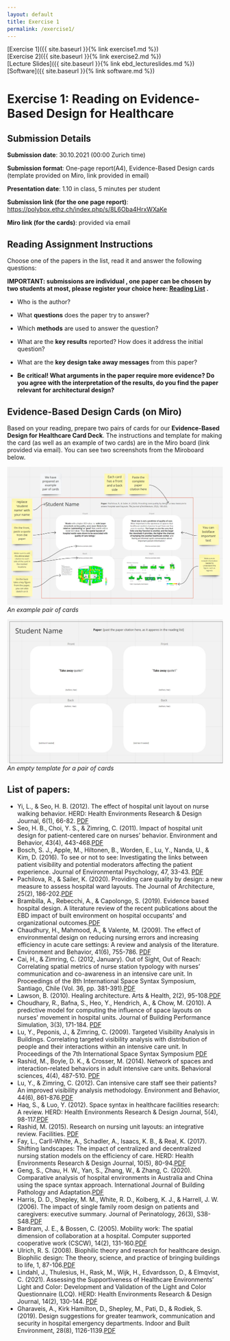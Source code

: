 ```yaml
---
layout: default
title: Exercise 1
permalink: /exercise1/
---
```


[Exercise 1]({{ site.baseurl }}{% link exercise1.md %})\
[Exercise 2]({{ site.baseurl }}{% link exercise2.md %})\
[Lecture Slides]({{ site.baseurl }}{% link ebd_lectureslides.md %})\
[Software]({{ site.baseurl }}{% link software.md %})

# Exercise 1: Reading on Evidence-Based Design for Healthcare  

## Submission Details 
**Submission date**: 30.10.2021 (00:00 Zurich time)

**Submission format**: One-page report(A4), Evidence-Based Design cards (template provided on Miro, link provided in email) 

**Presentation date**: 1.10 in class, 5 minutes per student

**Submission link (for the one page report)**: https://polybox.ethz.ch/index.php/s/8L6Oba4HrxWXaKe

**Miro link (for the cards)**: provided via email


## Reading Assignment Instructions 

Choose one of the papers in the list, read it and answer the following questions:

**IMPORTANT: submissions are individual , one paper can be chosen by two students at most, please register your choice here: [Reading List](https://docs.google.com/spreadsheets/d/1rc-Cqsg77d6jgiE8nTF9AUOyNM0h71KzvZEkXmHIEQo/edit?usp=sharing) .**

  * Who is the author?

  * What **questions** does the paper try to answer? 

  * Which **methods** are used to answer the question?

  * What are the **key results** reported? How does it address the initial question?

  * What are the **key design take away messages** from this paper? 

  * **Be critical! What arguments in the paper require more evidence?  Do you agree with the interpretation of the results, do you find the paper    relevant for architectural design?** 

## Evidence-Based Design Cards (on Miro)
Based on your reading, prepare two pairs of cards for our **Evidence-Based Design for Healthcare Card Deck**. 
The instructions and template for making the card (as well as an example of two cards) are in the Miro board (link provided via email).
You can see two screenshots from the Miroboard below. 

![An example pair of cards](/assets/images/ExampleCard.jpg)
*An example pair of cards*

![An empty template for a pair of cards](/assets/images/TemplateCard.jpg)
*An empty template for a pair of cards*

## List of papers: 

* Yi, L., & Seo, H. B. (2012). The effect of hospital unit layout on nurse walking behavior. HERD: Health Environments Research & Design Journal, 6(1), 66-82. [PDF](https://polybox.ethz.ch/index.php/s/9AUBzLIGR2Yd6V0)
* Seo, H. B., Choi, Y. S., & Zimring, C. (2011). Impact of hospital unit design for patient-centered care on nurses’ behavior. Environment and Behavior, 43(4), 443-468.[PDF](https://polybox.ethz.ch/index.php/s/dObPtSGV57LwEgn)
* Bosch, S. J., Apple, M., Hiltonen, B., Worden, E., Lu, Y., Nanda, U., & Kim, D. (2016). To see or not to see: Investigating the links between patient visibility and potential moderators affecting the patient experience. Journal of Environmental Psychology, 47, 33-43. [PDF](https://polybox.ethz.ch/index.php/s/eClwKt7Zv2esnz4)
* Pachilova, R., & Sailer, K. (2020). Providing care quality by design: a new measure to assess hospital ward layouts. The Journal of Architecture, 25(2), 186-202.[PDF](https://polybox.ethz.ch/index.php/s/cyQj7vlPZCopdU6)
* Brambilla, A., Rebecchi, A., & Capolongo, S. (2019). Evidence based hospital design. A literature review of the recent publications about the EBD impact of built environment on hospital occupants' and organizational outcomes.[PDF](https://polybox.ethz.ch/index.php/s/oo5JOpfKgXgpqcL)
* Chaudhury, H., Mahmood, A., & Valente, M. (2009). The effect of environmental design on reducing nursing errors and increasing efficiency in acute care settings: A review and analysis of the literature. Environment and Behavior, 41(6), 755-786. 
[PDF](https://polybox.ethz.ch/index.php/s/Sf264jobIxny5s1)
* Cai, H., & Zimring, C. (2012, January). Out of Sight, Out of Reach: Correlating spatial metrics of nurse station typology with nurses’ communication and co-awareness in an intensive care unit. In Proceedings of the 8th International Space Syntax Symposium, Santiago, Chile (Vol. 36, pp. 381-391).[PDF](https://polybox.ethz.ch/index.php/s/tK6MbFLk9W0vud4)
* Lawson, B. (2010). Healing architecture. Arts & Health, 2(2), 95-108.[PDF](https://polybox.ethz.ch/index.php/s/Wx4sbefHZE5IgHL)
* Choudhary, R., Bafna, S., Heo, Y., Hendrich, A., & Chow, M. (2010). A predictive model for computing the influence of space layouts on nurses' movement in hospital units. Journal of Building Performance Simulation, 3(3), 171-184. [PDF](https://polybox.ethz.ch/index.php/s/UkVV2VIVppWmuKW)
* Lu, Y., Peponis, J., & Zimring, C. (2009). Targeted Visibility Analysis in Buildings. Correlating targeted visibility analysis with distribution of people and their interactions within an intensive care unit. In Proceedings of the 7th International Space Syntax Symposium [PDF](https://polybox.ethz.ch/index.php/s/qVWs9D0AMGqvubt)
* Rashid, M., Boyle, D. K., & Crosser, M. (2014). Network of spaces and interaction-related behaviors in adult intensive care units. Behavioral sciences, 4(4), 487-510. [PDF](https://polybox.ethz.ch/index.php/s/dfrO8Jg0KothW1M)
* Lu, Y., & Zimring, C. (2012). Can intensive care staff see their patients? An improved visibility analysis methodology. Environment and Behavior, 44(6), 861-876.[PDF](https://polybox.ethz.ch/index.php/s/u79LxASwFeXEV8c)
* Haq, S., & Luo, Y. (2012). Space syntax in healthcare facilities research: A review. HERD: Health Environments Research & Design Journal, 5(4), 98-117.[PDF](https://polybox.ethz.ch/index.php/s/wvGnkFrSzVlGniN)
* Rashid, M. (2015). Research on nursing unit layouts: an integrative review. Facilities. [PDF](https://polybox.ethz.ch/index.php/s/ak0ko2b8SdIpQAm)
* Fay, L., Carll-White, A., Schadler, A., Isaacs, K. B., & Real, K. (2017). Shifting landscapes: The impact of centralized and decentralized nursing station models on the efficiency of care. HERD: Health Environments Research & Design Journal, 10(5), 80-94.[PDF](https://polybox.ethz.ch/index.php/s/O7fVUC2cHBA323j)
* Geng, S., Chau, H. W., Yan, S., Zhang, W., & Zhang, C. (2020). Comparative analysis of hospital environments in Australia and China using the space syntax approach. International Journal of Building Pathology and Adaptation.[PDF](https://polybox.ethz.ch/index.php/s/fn1I4IZPHCnpDhh)
* Harris, D. D., Shepley, M. M., White, R. D., Kolberg, K. J., & Harrell, J. W. (2006). The impact of single family room design on patients and caregivers: executive summary. Journal of Perinatology, 26(3), S38-S48.[PDF](https://polybox.ethz.ch/index.php/s/f1bgdZwZ7qYlUfD)
* Bardram, J. E., & Bossen, C. (2005). Mobility work: The spatial dimension of collaboration at a hospital. Computer supported cooperative work (CSCW), 14(2), 131-160.[PDF](https://polybox.ethz.ch/index.php/s/w5vy6bhqpfx5xJR)
* Ulrich, R. S. (2008). Biophilic theory and research for healthcare design. Biophilic design: The theory, science, and practice of bringing buildings to life, 1, 87-106.[PDF](https://polybox.ethz.ch/index.php/s/zP8IhvAZqrLp1Dy)
* Lindahl, J., Thulesius, H., Rask, M., Wijk, H., Edvardsson, D., & Elmqvist, C. (2021). Assessing the Supportiveness of Healthcare Environments’ Light and Color: Development and Validation of the Light and Color Questionnaire (LCQ). HERD: Health Environments Research & Design Journal, 14(2), 130-144. [PDF](https://polybox.ethz.ch/index.php/s/sx61nMH6xBF7spR)
* Gharaveis, A., Kirk Hamilton, D., Shepley, M., Pati, D., & Rodiek, S. (2019). Design suggestions for greater teamwork, communication and security in hospital emergency departments. Indoor and Built Environment, 28(8), 1126-1139.[PDF](https://polybox.ethz.ch/index.php/s/pDaNKydJYVuDlsZ)
